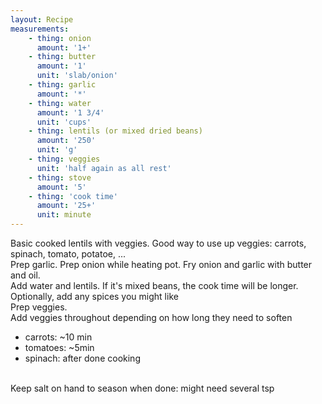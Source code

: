 ```yaml
---
layout: Recipe
measurements:
    - thing: onion
      amount: '1+'
    - thing: butter
      amount: '1'
      unit: 'slab/onion'
    - thing: garlic
      amount: '*'
    - thing: water
      amount: '1 3/4'
      unit: 'cups'
    - thing: lentils (or mixed dried beans)
      amount: '250'
      unit: 'g'
    - thing: veggies
      unit: 'half again as all rest'
    - thing: stove
      amount: '5' 
    - thing: 'cook time'
      amount: '25+'
      unit: minute
---
```

Basic cooked lentils with veggies. Good way to use up veggies: carrots, spinach, tomato, potatoe, ...
<br/>
Prep garlic.
Prep onion while heating pot. Fry onion and garlic with butter and oil.
<br/>
Add water and lentils. If it's mixed beans, the cook time will be longer.
<br/>
Optionally, add any spices you might like
<br/>
Prep veggies.
<br/>
Add veggies throughout depending on how long they need to soften
- carrots: ~10 min
- tomatoes: ~5min
- spinach: after done cooking
<br/>
Keep salt on hand to season when done: might need several tsp
